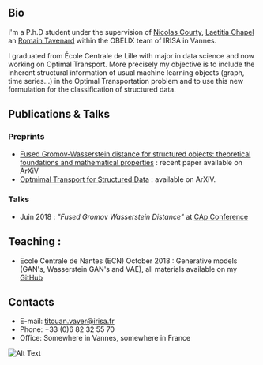 

## Bio

I'm a P.h.D student under the supervision of [Nicolas Courty](http://people.irisa.fr/Nicolas.Courty/), [Laetitia Chapel](http://people.irisa.fr/Laetitia.Chapel/) an [Romain Tavenard](http://rtavenar.github.io/research/bio.html) within the OBELIX team of IRISA in Vannes. 

I graduated from École Centrale de Lille with major in data science and now working on Optimal Transport. More precisely my objective is to include the inherent structural information of usual machine learning objects (graph, time series...) in the Optimal Transportation problem and to use this new formulation for the classification of structured data.

## Publications & Talks

### Preprints
- [Fused Gromov-Wasserstein distance for structured objects: theoretical foundations and mathematical properties](https://arxiv.org/abs/1811.02834) : recent paper available on ArXiV
- [Optmimal Transport for Structured Data](https://arxiv.org/abs/1805.09114) : available on ArXiV.

### Talks 
- Juin 2018 : *"Fused Gromov Wasserstein Distance"* at [CAp Conference](http://cap2018.litislab.fr/)

## Teaching :
- Ecole Centrale de Nantes (ECN) October 2018 : Generative models (GAN's, Wasserstein GAN's and VAE), all materials available on my [GitHub](https://github.com/tvayer/tvayer.github.io/tree/master/cours/deep_ecn_2018) 


## Contacts

- E-mail: titouan.vayer@irisa.fr
- Phone: +33 (0)6 82 32 55 70
- Office: Somewhere in Vannes, somewhere in France

![Alt Text](/img/mouette.gif)
